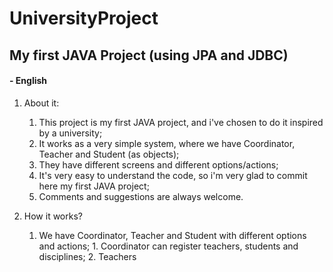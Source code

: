 # UniversityProject
## My first JAVA Project (using JPA and JDBC)

#### - English

1. About it:
    1.  This project is my first JAVA project, and i've chosen to do it inspired by a university;
    2.  It works as a very simple system, where we have Coordinator, Teacher and Student (as objects);
    3.  They have different screens and different options/actions;
    4.  It's very easy to understand the code, so i'm very glad to commit here my first JAVA project;
    5. Comments and suggestions are always welcome.
    
2. How it works?
    1. We have Coordinator, Teacher and Student with different options and actions;
            1. Coordinator can register teachers, students and disciplines;
                2. Teachers
